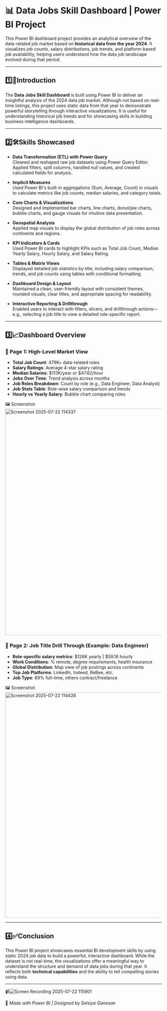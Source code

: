 # 📊 Data Jobs Skill Dashboard | Power BI Project

This Power BI dashboard project provides an analytical overview of the data-related job market based on **historical data from the year 2024**. It visualizes job counts, salary distributions, job trends, and platform-based job availability, helping users understand how the data job landscape evolved during that period.

---

## 1️⃣📌Introduction

The **Data Jobs Skill Dashboard** is built using Power BI to deliver an insightful analysis of the 2024 data job market. Although not based on real-time listings, this project uses static data from that year to demonstrate powerful storytelling through interactive visualizations. It is useful for understanding historical job trends and for showcasing skills in building business intelligence dashboards.

---

## 2️⃣🛠️Skills Showcased

- **Data Transformation (ETL) with Power Query**  
  Cleaned and reshaped raw job datasets using Power Query Editor. Applied filters, split columns, handled null values, and created calculated fields for analysis.

- **Implicit Measures**  
  Used Power BI's built-in aggregations (Sum, Average, Count) in visuals to calculate metrics like job counts, median salaries, and category totals.

- **Core Charts & Visualizations**  
  Designed and implemented bar charts, line charts, donut/pie charts, bubble charts, and gauge visuals for intuitive data presentation.

- **Geospatial Analysis**  
  Applied map visuals to display the global distribution of job roles across continents and regions.

- **KPI Indicators & Cards**  
  Used Power BI cards to highlight KPIs such as Total Job Count, Median Yearly Salary, Hourly Salary, and Salary Rating.

- **Tables & Matrix Views**  
  Displayed detailed job statistics by title, including salary comparison, trends, and job counts using tables with conditional formatting.

- **Dashboard Design & Layout**  
  Maintained a clean, user-friendly layout with consistent themes, rounded visuals, clear titles, and appropriate spacing for readability.

- **Interactive Reporting & Drillthrough**  
  Enabled users to interact with filters, slicers, and drillthrough actions—e.g., selecting a job title to view a detailed role-specific report.

---

## 3️⃣📈Dashboard Overview

### 🔹 Page 1: High-Level Market View

- **Total Job Count**: 479K+ data-related roles
- **Salary Ratings**: Average 4-star salary rating
- **Median Salaries**: $113K/year or $47.62/hour
- **Jobs Over Time**: Trend analysis across months
- **Job Roles Breakdown**: Count by role (e.g., Data Engineer, Data Analyst)
- **Job Stats Table**: Role-wise salary comparison and trends
- **Hourly vs Yearly Salary**: Bubble chart comparing roles
  
🖼️ Screenshot:
<img width="1300" height="729" alt="Screenshot 2025-07-22 114337" src="https://github.com/user-attachments/assets/20523ad6-0545-4cfe-96bb-569feb53b01d" />  


### 🔹 Page 2: Job Title Drill Through (Example: Data Engineer)

- **Role-specific salary metrics**: $126K yearly | $59.16 hourly
- **Work Conditions**: % remote, degree requirements, health insurance
- **Global Distribution**: Map view of job postings across continents
- **Top Job Platforms**: LinkedIn, Indeed, BeBee, etc.
- **Job Type**: 89% full-time, others contract/freelance

🖼️ Screenshot:
<img width="1303" height="726" alt="Screenshot 2025-07-22 114426" src="https://github.com/user-attachments/assets/60c84563-a0a7-4204-9cc7-6ee6af4965e5" />


---

## 4️⃣✅Conclusion

This Power BI project showcases essential BI development skills by using static 2024 job data to build a powerful, interactive dashboard. While the dataset is not real-time, the visualizations offer a meaningful way to understand the structure and demand of data jobs during that year. It reflects both **technical capabilities** and the ability to tell compelling stories using data.

---
📹![Screen Recording 2025-07-22 115901](https://github.com/user-attachments/assets/c2e3849a-53a3-47e8-9b33-14d7e0a1b7ef)

🔗 *Made with Power BI | Designed by Selsiya Ganesan*






